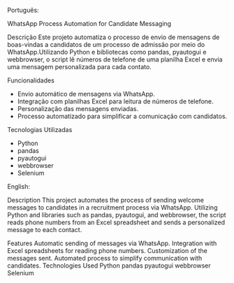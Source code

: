 Português:

WhatsApp Process Automation for Candidate Messaging

Descrição
Este projeto automatiza o processo de envio de mensagens de boas-vindas a candidatos de um processo de admissão 
por meio do WhatsApp.Utilizando Python e bibliotecas como pandas, pyautogui e webbrowser, o script lê números de telefone 
de uma planilha Excel e envia uma mensagem personalizada para cada contato.

 Funcionalidades
- Envio automático de mensagens via WhatsApp.
- Integração com planilhas Excel para leitura de números de telefone.
- Personalização das mensagens enviadas.
- Processo automatizado para simplificar a comunicação com candidatos.

 Tecnologias Utilizadas
- Python
- pandas
- pyautogui
- webbrowser
- Selenium 


English:

Description
This project automates the process of sending welcome messages to candidates in a recruitment process via WhatsApp. Utilizing Python and libraries such as pandas, pyautogui, and webbrowser, the script reads phone numbers from an Excel spreadsheet and sends a personalized message to each contact.

Features
Automatic sending of messages via WhatsApp.
Integration with Excel spreadsheets for reading phone numbers.
Customization of the messages sent.
Automated process to simplify communication with candidates.
Technologies Used
Python
pandas
pyautogui
webbrowser
Selenium
